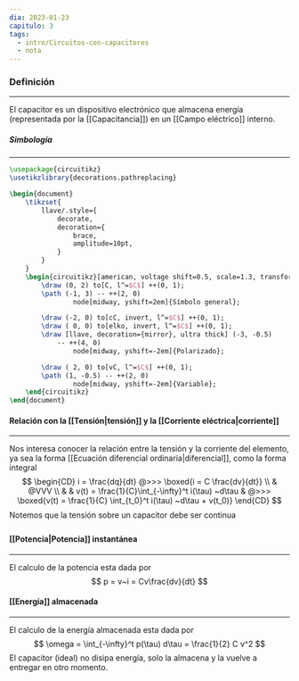 ```yaml
---
dia: 2023-01-23
capitulo: 3
tags:
  - intro/Circuitos-con-capacitores
  - nota
---
```

### Definición
---
El capacitor es un dispositivo electrónico que almacena energía (representada por la [[Capacitancia]])  en un [[Campo eléctrico]] interno.

##### Simbología
---
```tikz
\usepackage{circuitikz} 
\usetikzlibrary{decorations.pathreplacing}

\begin{document} 
	\tikzset{ 
	    llave/.style={
		    decorate, 
			decoration={
				brace, 
				amplitude=10pt, 
			}
	    }
	}
	\begin{circuitikz}[american, voltage shift=0.5, scale=1.3, transform shape]
		\draw (0, 2) to[C, l^=$C$] ++(0, 1);
		\path (-1, 3) -- ++(2, 0) 
				node[midway, yshift=2em]{Símbolo general};

		\draw (-2, 0) to[cC, invert, l^=$C$] ++(0, 1);
		\draw ( 0, 0) to[elko, invert, l^=$C$] ++(0, 1);
		\draw [llave, decoration={mirror}, ultra thick] (-3, -0.5) 
			-- ++(4, 0) 
				node[midway, yshift=-2em]{Polarizado};

		\draw ( 2, 0) to[vC, l^=$C$] ++(0, 1);
		\path (1, -0.5) -- ++(2, 0) 
				node[midway, yshift=-2em]{Variable};
	\end{circuitikz}
\end{document}
```


#### Relación con la [[Tensión|tensión]] y la [[Corriente eléctrica|corriente]]
---
Nos interesa conocer la relación entre la tensión y la corriente del elemento, ya sea la forma [[Ecuación diferencial ordinaria|diferencial]], como la forma integral $$ \begin{CD} 
	i = \frac{dq}{dt} @>>> \boxed{i = C \frac{dv}{dt}} \\
	& @VVV \\
	& & v(t) = \frac{1}{C}\int_{-\infty}^t i(\tau) ~d\tau  & @>>> 
	\boxed{v(t) = \frac{1}{C} \int_{t_0}^t i(\tau) ~d\tau + v(t_0)}
\end{CD} $$
Notemos que la tensión sobre un capacitor debe ser continua

#### [[Potencia|Potencia]] instantánea
---
El calculo de la potencia esta dada por $$ p = v~i = Cv\frac{dv}{dt} $$

#### [[Energía]] almacenada
---
El calculo de la energía almacenada esta dada por $$ \omega = \int_{-\infty}^t p(\tau) d\tau = \frac{1}{2} C v^2 $$
El capacitor (ideal) no disipa energía, solo la almacena y la vuelve a entregar en otro momento.


